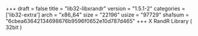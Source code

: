 +++
draft = false
title = "lib32-libxrandr"
version = "1.5.1-2"
categories = ['lib32-extra']
arch = "x86_64"
size = "22196"
usize = "97729"
sha1sum = "6cbea63642134698676b9596f0652e10d787d465"
+++
X RandR Library ( 32bit )